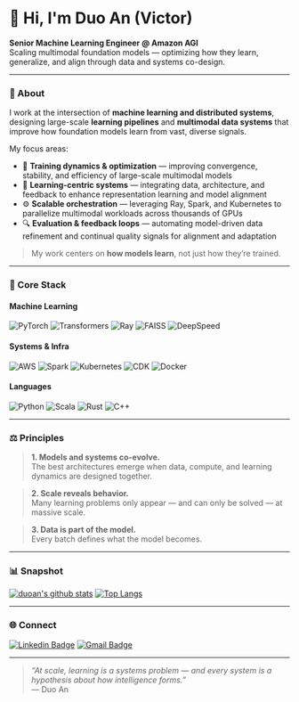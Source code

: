 # 👋 Hi, I'm Duo An (Victor)

**Senior Machine Learning Engineer @ Amazon AGI**  
Scaling multimodal foundation models — optimizing how they learn, generalize, and align through data and systems co-design.

---

### 🧭 About

I work at the intersection of **machine learning and distributed systems**,  
designing large-scale **learning pipelines** and **multimodal data systems** that improve how foundation models learn from vast, diverse signals.

My focus areas:
- 🧠 **Training dynamics & optimization** — improving convergence, stability, and efficiency of large-scale multimodal models  
- 🧩 **Learning-centric systems** — integrating data, architecture, and feedback to enhance representation learning and model alignment  
- ⚙️ **Scalable orchestration** — leveraging Ray, Spark, and Kubernetes to parallelize multimodal workloads across thousands of GPUs  
- 🔍 **Evaluation & feedback loops** — automating model-driven data refinement and continual quality signals for alignment and adaptation  

> My work centers on **how models learn**, not just how they’re trained.

---

### 🧰 Core Stack

#### Machine Learning
![PyTorch](https://img.shields.io/badge/PyTorch-EE4C2C?style=flat-square&logo=pytorch&logoColor=white)
![Transformers](https://img.shields.io/badge/Transformers-FFD43B?style=flat-square&logo=huggingface&logoColor=black)
![Ray](https://img.shields.io/badge/Ray-028CF0?style=flat-square&logo=ray&logoColor=white)
![FAISS](https://img.shields.io/badge/FAISS-00599C?style=flat-square&logo=facebook&logoColor=white)
![DeepSpeed](https://img.shields.io/badge/DeepSpeed-000000?style=flat-square&logo=deeplearning.ai&logoColor=white)

#### Systems & Infra
![AWS](https://img.shields.io/badge/AWS-FF9900?style=flat-square&logo=amazonaws&logoColor=white)
![Spark](https://img.shields.io/badge/Apache_Spark-E25A1C?style=flat-square&logo=apachespark&logoColor=white)
![Kubernetes](https://img.shields.io/badge/Kubernetes-326CE5?style=flat-square&logo=kubernetes&logoColor=white)
![CDK](https://img.shields.io/badge/AWS%20CDK-4B8BBE?style=flat-square&logo=aws&logoColor=white)
![Docker](https://img.shields.io/badge/Docker-2496ED?style=flat-square&logo=docker&logoColor=white)

#### Languages
![Python](https://img.shields.io/badge/Python-3776AB?style=flat-square&logo=python&logoColor=white)
![Scala](https://img.shields.io/badge/Scala-DC322F?style=flat-square&logo=scala&logoColor=white)
![Rust](https://img.shields.io/badge/Rust-000000?style=flat-square&logo=rust&logoColor=white)
![C++](https://img.shields.io/badge/C++-00599C?style=flat-square&logo=cplusplus&logoColor=white)

---

### ⚖️ Principles

> **1. Models and systems co-evolve.**  
> The best architectures emerge when data, compute, and learning dynamics are designed together.

> **2. Scale reveals behavior.**  
> Many learning problems only appear — and can only be solved — at massive scale.

> **3. Data is part of the model.**  
> Every batch defines what the model becomes.

---

### 📊 Snapshot

[![duoan's github stats](https://github-readme-stats.vercel.app/api?username=duoan&theme=tokyonight&show_icons=true&hide_rank=true)](https://github.com/duoan)
[![Top Langs](https://github-readme-stats.vercel.app/api/top-langs/?username=duoan&layout=compact&theme=tokyonight)](https://github.com/duoan)

---

### 🌐 Connect

[![Linkedin Badge](https://img.shields.io/badge/-duoan-blue?style=flat&logo=Linkedin&logoColor=white&link=https://www.linkedin.com/in/duoan/)](https://www.linkedin.com/in/duoan/)
[![Gmail Badge](https://img.shields.io/badge/-victor.duo.an@gmail.com-c14438?style=flat&logo=Gmail&logoColor=white)](mailto:victor.duo.an@gmail.com)

---

> _“At scale, learning is a systems problem — and every system is a hypothesis about how intelligence forms.”_  
> — Duo An
